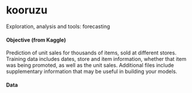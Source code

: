 # kooruzu
Exploration, analysis and tools: forecasting


#### Objective (from Kaggle)
Prediction of unit sales for thousands of items, sold at different stores. Training data includes dates, store and item information, whether that item was being promoted, as well as the unit sales. Additional files include supplementary information that may be useful in building your models.

#### Data